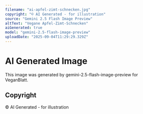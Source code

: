 ```yaml
---
filename: "ai-apfel-zimt-schnecken.jpg"
copyright: "© AI Generated - for illustration"
source: "Gemini 2.5 Flash Image Preview"
altText: "Vegane Apfel-Zimt-Schnecken"
aiGenerated: true
model: "gemini-2.5-flash-image-preview"
uploadDate: "2025-09-04T11:29:29.329Z"
---
```


# AI Generated Image

This image was generated by gemini-2.5-flash-image-preview for VeganBlatt.

## Copyright
© AI Generated - for illustration
